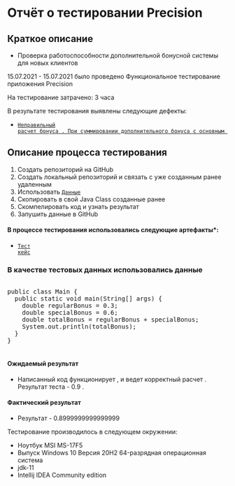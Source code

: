 # Отчёт о тестировании Precision

## Краткое описание
* Проверка работоспособности дополнительной бонусной системы для новых клиентов

15.07.2021 - 15.07.2021 было проведено Функциональное тестирование приложения Precision

На тестирование затрачено: 3 часа

В результате тестирования выявлены следующие дефекты:
* <code>[Неправильный расчет бонуса . При суммировании дополнительного бонуса с основным ](https://github.com/IqaEnganer/JavaLeson2/issues/1) </code>

## Описание процесса тестирования
1. Создать репозиторий на GitHub
2. Создать локальный репозиторий и связать с уже созданным ранее удаленным
3. Использовать <code>[Данные](https://github.com/IqaEnganer/JavaLeson2/blob/master/src/Main.java) </code>
4. Скопировать в свой Java Class созданные ранее
5. Скомпелировать код и узнать результат 
6. Запушить данные в GitHub
#### В процессе тестирования использовались следующие артефакты*:
* <code>[Тест кейс](https://docs.google.com/spreadsheets/d/1HADaxv1bQrYJBCvPuCzXI2jw9Lv2QnISc3DW-pGcp4o/edit#gid=0) </code>

### В качестве тестовых данных использовались данные
<pre> 
public class Main {
  public static void main(String[] args) {
    double regularBonus = 0.3;
    double specialBonus = 0.6;
    double totalBonus = regularBonus + specialBonus;
    System.out.println(totalBonus);
  }
}

</pre>

#### Ожидаемый результат 
 
* Написанный код функционирует , и ведет корректный расчет .  Результат теста - 0.9 .
#### Фактический результат
* Результат - 0.8999999999999999

Тестирование производилось в следующем окружении:
* Ноутбук MSI MS-17F5
* Выпуск	Windows 10
  Версия	20H2
  64-разрядная операционная система
*  jdk-11
*  Intellij IDEA Community edition 
